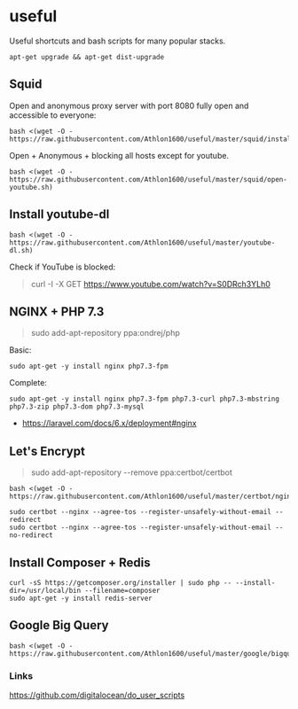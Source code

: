 # useful

Useful shortcuts and bash scripts for many popular stacks.

```shell
apt-get upgrade && apt-get dist-upgrade
```

## Squid

Open and anonymous proxy server with port 8080 fully open and accessible to everyone:

```shell
bash <(wget -O - https://raw.githubusercontent.com/Athlon1600/useful/master/squid/install.sh)
```

Open + Anonymous + blocking all hosts except for youtube.

```shell
bash <(wget -O - https://raw.githubusercontent.com/Athlon1600/useful/master/squid/open-youtube.sh)
```


## Install youtube-dl

```shell
bash <(wget -O - https://raw.githubusercontent.com/Athlon1600/useful/master/youtube-dl.sh)
```

Check if YouTube is blocked:
> curl -I -X GET https://www.youtube.com/watch?v=S0DRch3YLh0


## NGINX + PHP 7.3

> sudo add-apt-repository ppa:ondrej/php

Basic:

```shell
sudo apt-get -y install nginx php7.3-fpm
```

Complete:
```shell
sudo apt-get -y install nginx php7.3-fpm php7.3-curl php7.3-mbstring php7.3-zip php7.3-dom php7.3-mysql
```

- https://laravel.com/docs/6.x/deployment#nginx

## Let's Encrypt

> sudo add-apt-repository --remove ppa:certbot/certbot

```shell
bash <(wget -O - https://raw.githubusercontent.com/Athlon1600/useful/master/certbot/nginx.sh)

sudo certbot --nginx --agree-tos --register-unsafely-without-email --redirect
sudo certbot --nginx --agree-tos --register-unsafely-without-email --no-redirect
```


## Install Composer + Redis

```shell
curl -sS https://getcomposer.org/installer | sudo php -- --install-dir=/usr/local/bin --filename=composer
sudo apt-get -y install redis-server
```


## Google Big Query

```shell
bash <(wget -O - https://raw.githubusercontent.com/Athlon1600/useful/master/google/bigquery.sh)
```


### Links

https://github.com/digitalocean/do_user_scripts

